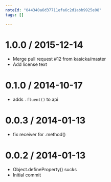 ```yaml
---
noteId: "044340a6d37711efa6c2d1abb9925e08"
tags: []

---
```



1.0.0 / 2015-12-14
==================

  * Merge pull request #12 from kasicka/master
  * Add license text

0.1.0 / 2014-10-17
==================

 * adds `.fluent()` to api

0.0.3 / 2014-01-13
==================

 * fix receiver for .method()

0.0.2 / 2014-01-13
==================

 * Object.defineProperty() sucks
 * Initial commit
